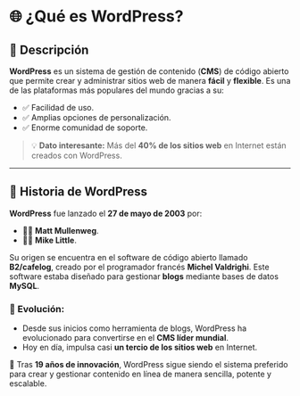 # 🌐 ¿Qué es WordPress?

## 📝 Descripción
**WordPress** es un sistema de gestión de contenido (**CMS**) de código abierto que permite crear y administrar sitios web de manera **fácil** y **flexible**. Es una de las plataformas más populares del mundo gracias a su:
- ✅ Facilidad de uso.  
- ✅ Amplias opciones de personalización.  
- ✅ Enorme comunidad de soporte.  

> 💡 **Dato interesante:** Más del **40% de los sitios web** en Internet están creados con WordPress.

---

## 📜 Historia de WordPress

**WordPress** fue lanzado el **27 de mayo de 2003** por:
- 🧑‍💻 **Matt Mullenweg**.  
- 🧑‍💻 **Mike Little**.  

Su origen se encuentra en el software de código abierto llamado **B2/cafelog**, creado por el programador francés **Michel Valdrighi**. Este software estaba diseñado para gestionar **blogs** mediante bases de datos **MySQL**.

### 🚀 Evolución:
- Desde sus inicios como herramienta de blogs, WordPress ha evolucionado para convertirse en el **CMS líder mundial**.  
- Hoy en día, impulsa casi **un tercio de los sitios web** en Internet.  

🎉 Tras **19 años de innovación**, WordPress sigue siendo el sistema preferido para crear y gestionar contenido en línea de manera sencilla, potente y escalable.
